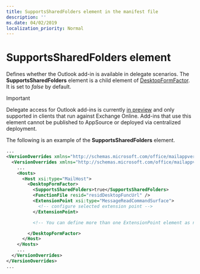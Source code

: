 ```yaml
---
title: SupportsSharedFolders element in the manifest file
description: ''
ms.date: 04/02/2019
localization_priority: Normal
---
```


# SupportsSharedFolders element

Defines whether the Outlook add-in is available in delegate scenarios. The **SupportsSharedFolders** element is a child element of [DesktopFormFactor](desktopformfactor.md). It is set to *false* by default.

> [!IMPORTANT]
> Delegate access for Outlook add-ins is currently [in preview](/office/dev/add-ins/reference/objectmodel/preview-requirement-set/outlook-requirement-set-preview) and only supported in clients that run against Exchange Online. Add-ins that use this element cannot be published to AppSource or deployed via centralized deployment.

The following is an example of the  **SupportsSharedFolders** element.

```XML
...
<VersionOverrides xmlns="http://schemas.microsoft.com/office/mailappversionoverrides" xsi:type="VersionOverridesV1_0">
  <VersionOverrides xmlns="http://schemas.microsoft.com/office/mailappversionoverrides/1.1" xsi:type="VersionOverridesV1_1">
    ...
    <Hosts>
      <Host xsi:type="MailHost">
        <DesktopFormFactor>
          <SupportsSharedFolders>true</SupportsSharedFolders>
          <FunctionFile resid="residDesktopFuncUrl" />
          <ExtensionPoint xsi:type="MessageReadCommandSurface">
            <!-- configure selected extension point -->
          </ExtensionPoint>

          <!-- You can define more than one ExtensionPoint element as needed -->

        </DesktopFormFactor>
      </Host>
    </Hosts>
    ...
  </VersionOverrides>
</VersionOverrides>
...
```
